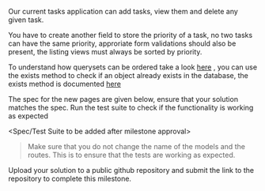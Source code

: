 Our current tasks application can add tasks, view them and delete any given task.

You have to create another field to store the priority of a task, no two tasks can have the same priority, approriate form validations should also be present, the listing views must always be sorted by priority.

To understand how querysets can be ordered take a look [here](https://docs.djangoproject.com/en/3.2/ref/models/querysets/#order-by) , you can use the exists method to check if an object already exists in the database, the exists method is documented [here](https://docs.djangoproject.com/en/3.2/ref/models/querysets/#django.db.models.query.QuerySet.exists)

The spec for the new pages are given below, ensure that your solution matches the spec. Run the test suite to check if the functionality is working as expected

<Spec/Test Suite to be added after milestone approval>

> Make sure that you do not change the name of the models and the routes. This is to ensure that the tests are working as expected.

Upload your solution to a public github repository and submit the link to the repository to complete this milestone.
